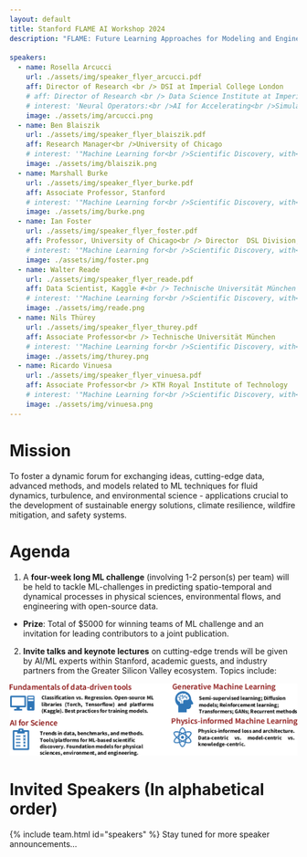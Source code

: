 ```yaml
---
layout: default
title: Stanford FLAME AI Workshop 2024
description: "FLAME: Future Learning Approaches for Modeling and Engineering"

speakers:
  - name: Rosella Arcucci
    url: ./assets/img/speaker_flyer_arcucci.pdf
    aff: Director of Research <br /> DSI at Imperial College London
    # aff: Director of Research <br /> Data Science Institute at Imperial College London
    # interest: 'Neural Operators:<br />AI for Accelerating<br />Simulation and Design'
    image: ./assets/img/arcucci.png
  - name: Ben Blaiszik
    url: ./assets/img/speaker_flyer_blaiszik.pdf
    aff: Research Manager<br />University of Chicago
    # interest: '"Machine Learning for<br />Scientific Discovery, with<br />Applications in Fluid Mechanics"'
    image: ./assets/img/blaiszik.png
  - name: Marshall Burke
    url: ./assets/img/speaker_flyer_burke.pdf
    aff: Associate Professor, Stanford
    # interest: '"Machine Learning for<br />Scientific Discovery, with<br />Applications in Fluid Mechanics"'
    image: ./assets/img/burke.png
  - name: Ian Foster
    url: ./assets/img/speaker_flyer_foster.pdf
    aff: Professor, University of Chicago<br /> Director  DSL Division, Argonne
    # interest: '"Machine Learning for<br />Scientific Discovery, with<br />Applications in Fluid Mechanics"'
    image: ./assets/img/foster.png
  - name: Walter Reade
    url: ./assets/img/speaker_flyer_reade.pdf
    aff: Data Scientist, Kaggle #<br /> Technische Universität München
    # interest: '"Machine Learning for<br />Scientific Discovery, with<br />Applications in Fluid Mechanics"'
    image: ./assets/img/reade.png
  - name: Nils Thürey
    url: ./assets/img/speaker_flyer_thurey.pdf
    aff: Associate Professor<br /> Technische Universität München
    # interest: '"Machine Learning for<br />Scientific Discovery, with<br />Applications in Fluid Mechanics"'
    image: ./assets/img/thurey.png
  - name: Ricardo Vinuesa
    url: ./assets/img/speaker_flyer_vinuesa.pdf
    aff: Associate Professor<br /> KTH Royal Institute of Technology
    # interest: '"Machine Learning for<br />Scientific Discovery, with<br />Applications in Fluid Mechanics"'
    image: ./assets/img/vinuesa.png
---
```

<!-- # Apply now
We invite Computational, Fluid Dynamics, Combustion, or AI/ML researchers worldwide  to join us at this virtual/hybrid workshop by [signing up here!](https://www.eventbrite.com/e/stanford-flame-ai-workshop-2023-tickets-593756701277) -->

# Mission
<!-- To foster a dynamic forum for exchanging ideas, data, methods, and models related to ML techniques for fluid dynamics, turbulence, and environmental flow - fields crucial to the development of energy, climate, wildfire mitigation and safety systems. -->
To foster a dynamic forum for exchanging ideas, cutting-edge data, advanced methods, and models related to ML techniques for fluid dynamics, turbulence, and environmental science - applications crucial to the development of sustainable energy solutions, climate resilience, wildfire mitigation, and safety systems.


# Agenda
1. A **four-week long ML challenge** (involving 1-2 person(s) per team) will be held to tackle ML-challenges in predicting spatio-temporal and dynamical processes in physical sciences, environmental flows, and engineering with open-source data.
- **Prize**: Total of $5000 for winning teams of ML challenge and an invitation for leading contributors to a joint publication.
2. **Invite talks and keynote lectures** on cutting-edge trends will be given by AI/ML experts within Stanford, academic guests,
and industry partners from the Greater Silicon Valley ecosystem. Topics include:

![topics](./assets/img/topics.png)

# Invited Speakers (In alphabetical order)
{% include team.html id="speakers" %}
Stay tuned for more speaker announcements...


<!-- Stay tuned for the speaker announcements... -->

